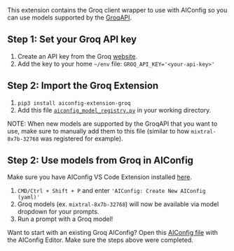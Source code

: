 This extension contains the Groq client wrapper to use with AIConfig so you can use models supported by the [GroqAPI](https://console.groq.com/docs/quickstart).

## Step 1: Set your Groq API key

1. Create an API key from the Groq [website](https://console.groq.com/keys).
2. Add the key to your home `~/env` file: `GROQ_API_KEY='<your-api-key>'`

## Step 2: Import the Groq Extension

1.  `pip3 install aiconfig-extension-groq`
2.  Add this file [`aiconfig_model_registry.py`](https://github.com/lastmile-ai/aiconfig/blob/main/cookbooks/Groq/aiconfig_model_registry.py) in your working directory.

NOTE: When new models are supported by the GroqAPI that you want to use, make sure to manually add them to this file (similar to how `mixtral-8x7b-32768` was registered for example).

## Step 2: Use models from Groq in AIConfig

Make sure you have AIConfig VS Code Extension installed [here](https://marketplace.visualstudio.com/items?itemName=lastmile-ai.vscode-aiconfig).

1. `CMD/Ctrl + Shift + P` and enter `'AIConfig: Create New AIConfig (yaml)'`
2. Groq models (ex. `mixtral-8x7b-32768`) will now be available via model dropdown for your prompts.
3. Run a prompt with a Groq model!

Want to start with an existing Groq AIConfig?
Open this [AIConfig file](https://github.com/lastmile-ai/aiconfig/blob/b9a9e59dfd6251ab91580c0b8a4ef37906e8b9d4/cookbooks/Groq/groq.aiconfig.json) with the AIConfig Editor. Make sure the steps above were completed.

